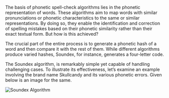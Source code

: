 The basis of phonetic spell-check algorithms lies in the phonetic representation of words. These algorithms aim to map words with 
similar pronunciations or phonetic characteristics to the same or similar representations. By doing so, they enable the identification 
and correction of spelling mistakes based on their phonetic similarity rather than their exact textual form. But how is this achieved?

The crucial part of the entire process is to generate a phonetic hash of a word and then compare it with the rest of them. 
While different algorithms produce varied hashes, Soundex, for instance, generates a four-letter code.

The Soundex algorithm, is remarkably simple yet capable of handling challenging cases. To illustrate its effectiveness, 
let’s examine an example involving the brand name Skullcandy and its various phonetic errors. Given below is an image for the same.

![Soundex Algorithm](./soundex-algorithm)
